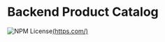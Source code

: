 # Backend Product Catalog
![NPM License](https://img.shields.io/npm/l/react)[(https.com/)](https://github.com/danielorangeviana/api-rest-spring-dscatalog/blob/main/LICENSE)
